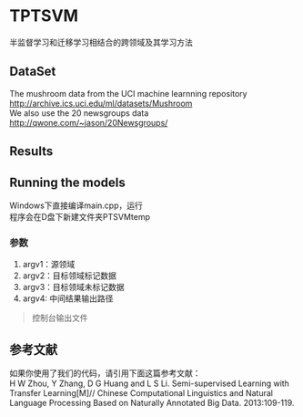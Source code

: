 # TPTSVM
半监督学习和迁移学习相结合的跨领域及其学习方法
## DataSet
The mushroom data from the UCI machine learnning repository <http://archive.ics.uci.edu/ml/datasets/Mushroom><br>
We also use the 20 newsgroups data <http://qwone.com/~jason/20Newsgroups/><br>
## Results

## Running the models
Windows下直接编译main.cpp，运行<br>
程序会在D盘下新建文件夹PTSVMtemp<br>

### 参数
1. argv1：源领域
2. argv2：目标领域标记数据
3. argv3：目标领域未标记数据
4. argv4: 中间结果输出路径
> 控制台输出文件<br>

## 参考文献
如果你使用了我们的代码，请引用下面这篇参考文献：<br>
H W Zhou, Y Zhang, D G Huang and L S Li. Semi-supervised Learning with Transfer Learning[M]// Chinese Computational Linguistics and Natural Language Processing Based on Naturally Annotated Big Data. 2013:109-119.

